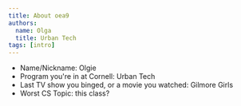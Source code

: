 ```yaml
---
title: About oea9
authors:
  name: Olga
  title: Urban Tech
tags: [intro]
---
```


- Name/Nickname: Olgie
- Program you're in at Cornell: Urban Tech
- Last TV show you binged, or a movie you watched: Gilmore Girls
- Worst CS Topic: this class?
